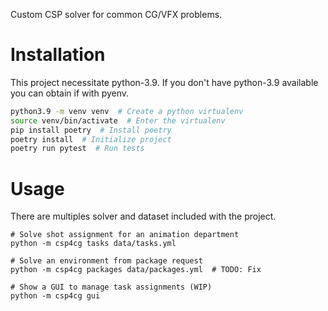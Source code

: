 Custom CSP solver for common CG/VFX problems.

# Installation

This project necessitate python-3.9.
If you don't have python-3.9 available you can obtain if with pyenv.

```bash
python3.9 -m venv venv  # Create a python virtualenv
source venv/bin/activate  # Enter the virtualenv
pip install poetry  # Install poetry
poetry install  # Initialize project
poetry run pytest  # Run tests
```

# Usage

There are multiples solver and dataset included with the project.

```
# Solve shot assignment for an animation department
python -m csp4cg tasks data/tasks.yml

# Solve an environment from package request
python -m csp4cg packages data/packages.yml  # TODO: Fix

# Show a GUI to manage task assignments (WIP)
python -m csp4cg gui
```